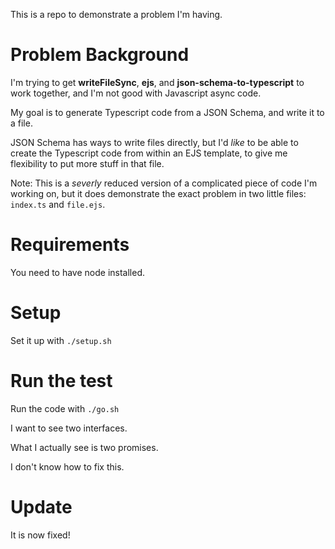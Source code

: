 This is a repo to demonstrate a problem I'm having.

# Problem Background

I'm trying to get **writeFileSync**, **ejs**, and **json-schema-to-typescript** to work together, and I'm not good with Javascript async code.

My goal is to generate Typescript code from a JSON Schema, and write it to a file.

JSON Schema has ways to write files directly, but I'd _like_ to be able to create the Typescript code from within an EJS template, to give me flexibility to put more stuff in that file.

Note: This is a _severly_ reduced version of a complicated piece of code I'm working on, but it does demonstrate the exact problem in two little files: `index.ts` and `file.ejs`.

# Requirements

You need to have node installed.

# Setup

Set it up with `./setup.sh`

# Run the test

Run the code with `./go.sh`

I want to see two interfaces.

What I actually see is two promises.

I don't know how to fix this.

# Update

It is now fixed!
